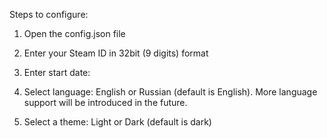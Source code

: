 Steps to configure:

1. Open the config.json file

2. Enter your Steam ID in 32bit (9 digits) format

3. Enter start date:

4. Select language: 
English or Russian (default is English). 
More language support will be introduced in the future.

5. Select a theme: 
Light or Dark 
(default is dark)
